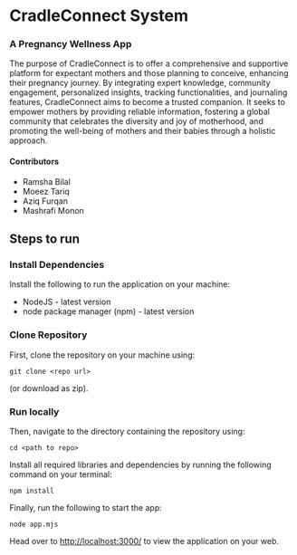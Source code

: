# CradleConnect System

### A Pregnancy Wellness App

The purpose of CradleConnect is to offer a comprehensive and supportive platform for expectant mothers and those planning to conceive, enhancing their pregnancy journey. By integrating expert knowledge, community engagement, personalized insights, tracking functionalities, and journaling features, CradleConnect aims to become a trusted companion. It seeks to empower mothers by providing reliable information, fostering a global community that celebrates the diversity and joy of motherhood, and promoting the well-being of mothers and their babies through a holistic approach.

#### Contributors
* Ramsha Bilal
* Moeez Tariq
* Aziq Furqan
* Mashrafi Monon

## Steps to run

### Install Dependencies
Install the following to run the application on your machine:
* NodeJS - latest version
* node package manager (npm) - latest version

### Clone Repository

First, clone the repository on your machine using:
```
git clone <repo url>
```
(or download as zip). 

### Run locally

Then, navigate to the directory containing the repository using:
```
cd <path to repo>
```
Install all required libraries and dependencies by running the following command on your terminal:
```
npm install
```

Finally, run the following to start the app:

```
node app.mjs
```

Head over to [http://localhost:3000/](http://localhost:3000/) to view the application on your web.


  
